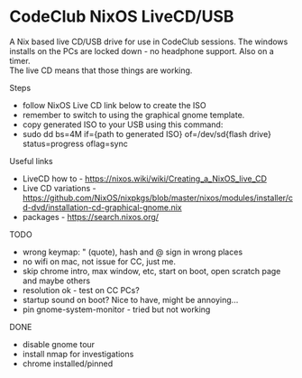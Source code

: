 # CodeClub NixOS LiveCD/USB

A Nix based live CD/USB drive for use in CodeClub sessions.
The windows installs on the PCs are locked down - no headphone support. Also on a timer.  
The live CD means that those things are working.

Steps
* follow NixOS Live CD link below to create the ISO
* remember to switch to using the graphical gnome template.
* copy generated ISO to your USB using this command:
* sudo dd bs=4M if={path to generated ISO} of=/dev/sd{flash drive} status=progress oflag=sync

Useful links
* LiveCD how to - https://nixos.wiki/wiki/Creating_a_NixOS_live_CD
* Live CD variations - https://github.com/NixOS/nixpkgs/blob/master/nixos/modules/installer/cd-dvd/installation-cd-graphical-gnome.nix
* packages - https://search.nixos.org/

TODO
* wrong keymap: " (quote), hash and @ sign in wrong places
* no wifi on mac, not issue for CC, just me.
* skip chrome intro, max window, etc, start on boot, open scratch page and maybe others
* resolution ok - test on CC PCs?
* startup sound on boot? Nice to have, might be annoying...
* pin gnome-system-monitor - tried but not working

DONE
* disable gnome tour
* install nmap for investigations
* chrome installed/pinned
